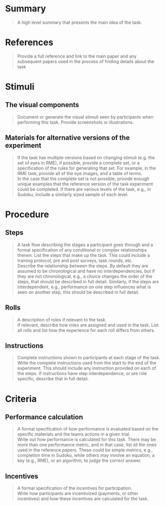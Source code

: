 # Summary
> A high level summary that presents the main idea of the task.

# References
> Provide a full reference and link to the main paper and any subsequent papers used in the process of finding details about the task

# Stimuli
## The visual components
> Document or generate the visual stimuli seen by participants when performing this task. Provide screenshots or illustrations.

## Materials for alternative versions of the experiment 
> If the task has multiple versions based on changing stimuli (e.g. the set of eyes in RME), if possible, provide a complete set, or a specification of the rules for generating that set. For example, in the RME task, provide all of the eye images, and a table of terms.  
> In the case that the complete set is not possible, provide enough unique examples that the reference version of the task experiment could be completed. If there are various levels of the task, e.g., in Sudoku, include a similarly sized sample of each level.

# Procedure
## Steps
> A task flow describing the stages a participant goes through and a formal specification of any conditional or complex relationships therein. 
> List the steps that make up the task. This could include a training protocol, pre and post surveys, task rounds, etc.  
> Describe the relationship between the steps. By default they are assumed to be chronological and have no interdependencies, but if they are not chronological, e.g., a choice changes the order of the steps, that should be described in full detail. Similarly, if the steps are interdependent, e.g., performance on one step influences what is seen on another step, this should be described in full detail.

## Rolls 
> A description of roles if relevant to the task.  
> If relevant, describe how roles are assigned and used in the task. List all rolls and list how the experience for each roll differs from others.

## Instructions
> Complete instructions shown to participants at each stage of the task.  
> Write the complete instructions used from the start to the end of the experiment. This should include any instruction provided on each of the steps. If instructions have step interdependence, or are role specific, describe that in full detail.

# Criteria
## Performance calculation
> A formal specification of how performance is evaluated based on the specific materials and the teams actions in a given trial.  
> Write out how performance is calculated for this task. There may be more than one performance metric, and in that case, list all the ones used in the reference papers. These could be simple metrics, e.g., completion time in Sudoku, while others may involve an equation, a key (e.g., RME), or an algorithm, to judge the correct answer.

## Incentives
> A formal specification of the incentives for participation.   
> Write how participants are incentivized (payments, or other incentives) and how these incentives are calculated for the task.
